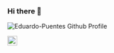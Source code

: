 ### Hi there 👋

<!--
- 🔭 I’m currently working on ...
- 🌱 I’m currently learning ...
- 👯 I’m looking to collaborate on ...
- 🤔 I’m looking for help with ...
- 💬 Ask me about ...
- 📫 How to reach me: ...
- 😄 Pronouns: ...
- ⚡ Fun fact: ...
-->
<img align="left" alt="Eduardo-Puentes Github Profile" src="https://github-readme-stats.vercel.app/api?username=Eduardo-Puentes&show_icons=true&theme=dark" />



<br>

[<img align="left" alt="Eduardo-Puentes Linkedin" width="22px" src="https://cdn.jsdelivr.net/npm/simple-icons@v3/icons/likedin.svg" target="_blanck"/>][linkedin]

[linkedin]: https://www.linkedin.com/in/jos%C3%A9-eduardo-puentes-mart%C3%ADnez-5206491a9/
